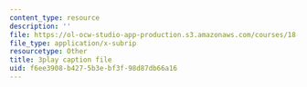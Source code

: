 ```yaml
---
content_type: resource
description: ''
file: https://ol-ocw-studio-app-production.s3.amazonaws.com/courses/18-01sc-single-variable-calculus-fall-2010/f6ee3908b4275b3ebf3f98d87db66a16_ed-rB3k_56U.vtt
file_type: application/x-subrip
resourcetype: Other
title: 3play caption file
uid: f6ee3908-b427-5b3e-bf3f-98d87db66a16
---
```

